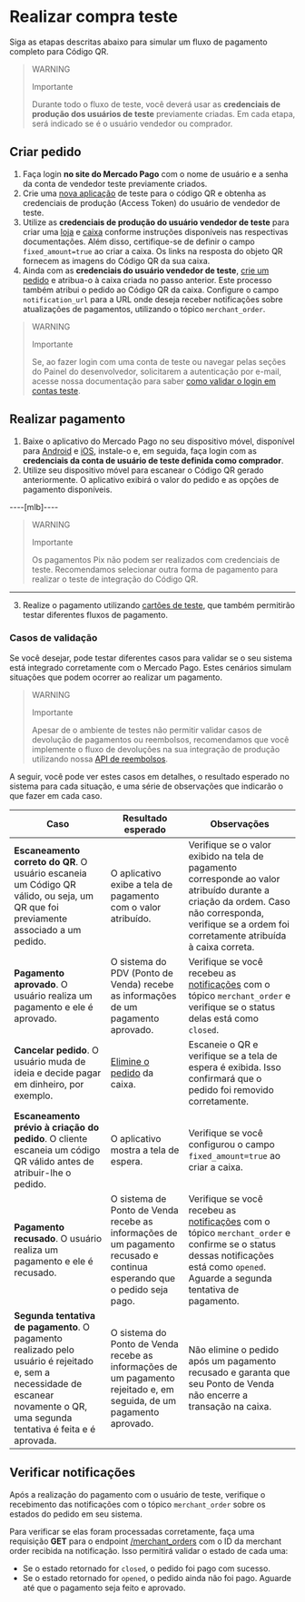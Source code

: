 # Realizar compra teste 

Siga as etapas descritas abaixo para simular um fluxo de pagamento completo para Código QR.

> WARNING
>
> Importante
>
> Durante todo o fluxo de teste, você deverá usar as **credenciais de produção dos usuários de teste** previamente criadas. Em cada etapa, será indicado se é o usuário vendedor ou comprador.

## Criar pedido 

1. Faça login **no site do Mercado Pago** com o nome de usuário e a senha da conta de vendedor teste previamente criados. 
2. Crie uma [nova aplicação](/developers/pt/docs/qr-code/additional-content/your-integrations/dashboard) de teste para o código QR e obtenha as credenciais de produção (Access Token) do usuário de vendedor de teste. 
3. Utilize as **credenciais de produção do usuário vendedor de teste** para criar uma [loja](/developers/pt/reference/stores/_users_user_id_stores/post) e [caixa](/developers/pt/reference/pos/_pos/post) conforme instruções disponíveis nas respectivas documentações. Além disso, certifique-se de definir o campo `fixed_amount=true` ao criar a caixa. Os links na resposta do objeto QR fornecem as imagens do Código QR da sua caixa.
4. Ainda com as **credenciais do usuário vendedor de teste**, [crie um pedido](/developers/pt/reference/instore_orders_v2/_instore_qr_seller_collectors_user_id_stores_external_store_id_pos_external_pos_id_orders/put) e atribua-o à caixa criada no passo anterior. Este processo também atribui o pedido ao Código QR da caixa. Configure o campo `notification_url` para a URL onde deseja receber notificações sobre atualizações de pagamentos, utilizando o tópico `merchant_order`.

> WARNING
>
> Importante
>
> Se, ao fazer login com uma conta de teste ou navegar pelas seções do Painel do desenvolvedor, solicitarem a autenticação por e-mail, acesse nossa documentação para saber [como validar o login em contas teste](/developers/pt/docs/adobe-commerce/additional-content/your-integrations/test/accounts#bookmark_validar_login_com_usuarios_teste). 

## Realizar pagamento 

1. Baixe o aplicativo do Mercado Pago no seu dispositivo móvel, disponível para [Android](https://play.google.com/store/apps/details?id=com.mercadopago.wallet&pcampaignid=web_share) e [iOS](https://apps.apple.com/br/app/mercado-pago-banco-digital/id925436649), instale-o e, em seguida, faça login com as **credenciais da conta de usuário de teste definida como comprador**.
2. Utilize seu dispositivo móvel para escanear o Código QR gerado anteriormente. O aplicativo exibirá o valor do pedido e as opções de pagamento disponíveis.

----[mlb]----
> WARNING
>
> Importante
>
>  Os pagamentos Pix não podem ser realizados com credenciais de teste. Recomendamos selecionar outra forma de pagamento para realizar o teste de integração do Código QR.
------------
3. Realize o pagamento utilizando [cartões de teste](/developers/pt/docs/qr-code/additional-content/your-integrations/test/cards), que também permitirão testar diferentes fluxos de pagamento. 

### Casos de validação 
Se você desejar, pode testar diferentes casos para validar se o seu sistema está integrado corretamente com o Mercado Pago. Estes cenários simulam situações que podem ocorrer ao realizar um pagamento. 

> WARNING
>
> Importante
>
> Apesar de o ambiente de testes não permitir validar casos de devolução de pagamentos ou reembolsos, recomendamos que você implemente o fluxo de devoluções na sua integração de produção utilizando nossa [API de reembolsos](/developers/pt/reference/chargebacks/_payments_id_refunds/post).


A seguir, você pode ver estes casos em detalhes, o resultado esperado no sistema para cada situação, e uma série de observações que indicarão o que fazer em cada caso.

| Caso | Resultado esperado | Observações |
|---|---|---|
| **Escaneamento correto do QR**. O usuário escaneia um Código QR válido, ou seja, um QR que foi previamente associado a um pedido.  | O aplicativo exibe a tela de pagamento com o valor atribuído. | Verifique se o valor exibido na tela de pagamento corresponde ao valor atribuído durante a criação da ordem. Caso não corresponda, verifique se a ordem foi corretamente atribuída à caixa correta. |
| **Pagamento aprovado**. O usuário realiza um pagamento e ele é aprovado. | O sistema do PDV (Ponto de Venda) recebe as informações de um pagamento aprovado. | Verifique se você recebeu as [notificações](/developers/pt/docs/qr-code/additional-content/your-integrations/notifications) com o tópico `merchant_order` e verifique se o status delas está como `closed`. |
| **Cancelar pedido**. O usuário muda de ideia e decide pagar em dinheiro, por exemplo. | [Elimine o pedido](/developers/pt/reference/instore_orders_v2/_instore_qr_seller_collectors_user_id_pos_external_pos_id_orders/delete) da caixa. | Escaneie o QR e verifique se a tela de espera é exibida. Isso confirmará que o pedido foi removido corretamente. |
| **Escaneamento prévio à criação do pedido**. O cliente escaneia um código QR válido antes de atribuir-lhe o pedido. | O aplicativo mostra a tela de espera. | Verifique se você configurou o campo `fixed_amount=true` ao criar a caixa. |
| **Pagamento recusado**. O usuário realiza um pagamento e ele é recusado. | O sistema de Ponto de Venda recebe as informações de um pagamento recusado e continua esperando que o pedido seja pago. | Verifique se você recebeu as [notificações](/developers/pt/docs/qr-code/additional-content/your-integrations/notifications) com o tópico `merchant_order` e confirme se o status dessas notificações está como `opened`. Aguarde a segunda tentativa de pagamento. |
| **Segunda tentativa de pagamento**. O pagamento realizado pelo usuário é rejeitado e, sem a necessidade de escanear novamente o QR, uma segunda tentativa é feita e é aprovada. | O sistema do Ponto de Venda recebe as informações de um pagamento rejeitado e, em seguida, de um pagamento aprovado. | Não elimine o pedido após um pagamento recusado e garanta que seu Ponto de Venda não encerre a transação na caixa.  |


## Verificar notificações 
Após a realização do pagamento com o usuário de teste, verifique o recebimento das notificações com o tópico `merchant_order` sobre os estados do pedido em seu sistema. 

Para verificar se elas foram processadas corretamente, faça uma requisição **GET** para o endpoint [/merchant_orders](/developers/pt/reference/merchant_orders/_merchant_orders_id/get) com o ID da merchant order recibida na notificação. Isso permitirá validar o estado de cada uma: 
 * Se o estado retornado for `closed`, o pedido foi pago com sucesso. 
 * Se o estado retornado for `opened`, o pedido ainda não foi pago. Aguarde até que o pagamento seja feito e aprovado. 

